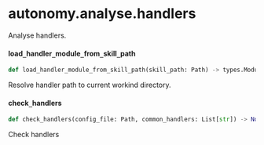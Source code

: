 <a id="autonomy.analyse.handlers"></a>

# autonomy.analyse.handlers

Analyse handlers.

<a id="autonomy.analyse.handlers.load_handler_module_from_skill_path"></a>

#### load`_`handler`_`module`_`from`_`skill`_`path

```python
def load_handler_module_from_skill_path(skill_path: Path) -> types.ModuleType
```

Resolve handler path to current workind directory.

<a id="autonomy.analyse.handlers.check_handlers"></a>

#### check`_`handlers

```python
def check_handlers(config_file: Path, common_handlers: List[str]) -> None
```

Check handlers

